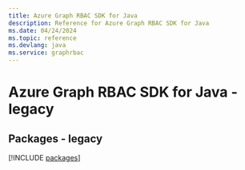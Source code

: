 ```yaml
---
title: Azure Graph RBAC SDK for Java
description: Reference for Azure Graph RBAC SDK for Java
ms.date: 04/24/2024
ms.topic: reference
ms.devlang: java
ms.service: graphrbac
---
```

# Azure Graph RBAC SDK for Java - legacy
## Packages - legacy
[!INCLUDE [packages](graph-rbac-index.md)]